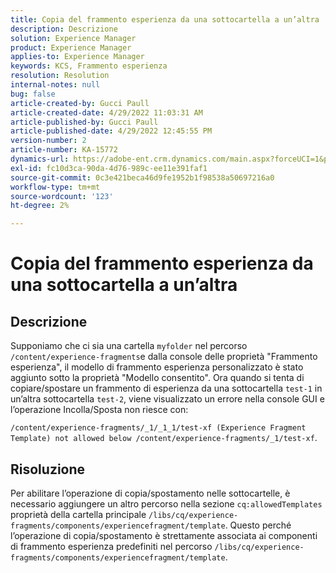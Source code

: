 ```yaml
---
title: Copia del frammento esperienza da una sottocartella a un’altra
description: Descrizione
solution: Experience Manager
product: Experience Manager
applies-to: Experience Manager
keywords: KCS, Frammento esperienza
resolution: Resolution
internal-notes: null
bug: false
article-created-by: Gucci Paull
article-created-date: 4/29/2022 11:03:31 AM
article-published-by: Gucci Paull
article-published-date: 4/29/2022 12:45:55 PM
version-number: 2
article-number: KA-15772
dynamics-url: https://adobe-ent.crm.dynamics.com/main.aspx?forceUCI=1&pagetype=entityrecord&etn=knowledgearticle&id=f3db54fe-abc7-ec11-a7b6-0022480a10ee
exl-id: fc10d3ca-90da-4d76-989c-ee11e391faf1
source-git-commit: 0c3e421beca46d9fe1952b1f98538a50697216a0
workflow-type: tm+mt
source-wordcount: '123'
ht-degree: 2%

---
```


# Copia del frammento esperienza da una sottocartella a un’altra

## Descrizione



Supponiamo che ci sia una cartella `myfolder` nel percorso `/content/experience-fragments`e dalla console delle proprietà &quot;Frammento esperienza&quot;, il modello di frammento esperienza personalizzato è stato aggiunto sotto la proprietà &quot;Modello consentito&quot;. Ora quando si tenta di copiare/spostare un frammento di esperienza da una sottocartella `test-1` in un’altra sottocartella `test-2`, viene visualizzato un errore nella console GUI e l’operazione Incolla/Sposta non riesce con:

`/content/experience-fragments/_1/_1_1/test-xf (Experience Fragment Template) not allowed below /content/experience-fragments/_1/test-xf`.



## Risoluzione



Per abilitare l’operazione di copia/spostamento nelle sottocartelle, è necessario aggiungere un altro percorso nella sezione `cq:allowedTemplates` proprietà della cartella principale
`/libs/cq/experience-fragments/components/experiencefragment/template`. Questo perché l’operazione di copia/spostamento è strettamente associata ai componenti di frammento esperienza predefiniti nel percorso `/libs/cq/experience-fragments/components/experiencefragment/template`.
